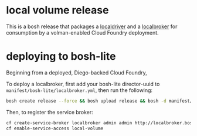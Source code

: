# local volume release
This is a bosh release that packages a [localdriver](https://github.com/cloudfoundry-incubator/localdriver) and a [localbroker](https://github.com/cloudfoundry-incubator/localbroker) for consumption by a volman-enabled Cloud Foundry deployment.

# deploying to bosh-lite

Beginning from a deployed, Diego-backed Cloud Foundry,

To deploy a localbroker, first add your bosh-lite director-uuid to `manifest/bosh-lite/localbroker.yml`, then run the following:
```bash
bosh create release --force && bosh upload release && bosh -d manifest/bosh-lite/localbroker.yml deploy
```

Then, to register the service broker:
```bash
cf create-service-broker localbroker admin admin http://localbroker.bosh-lite.com
cf enable-service-access local-volume
```
